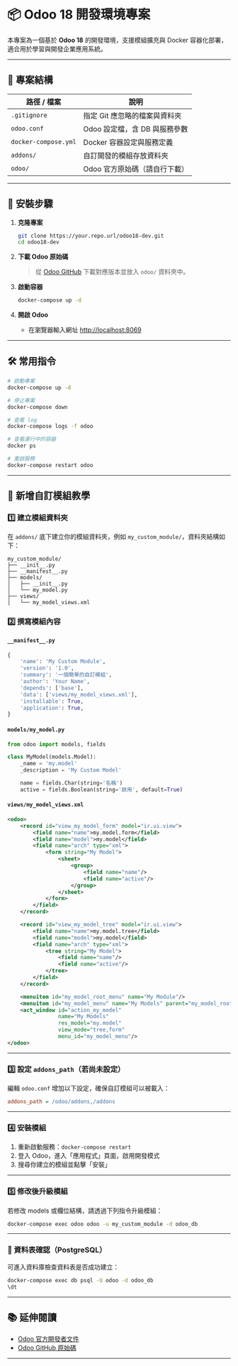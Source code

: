 # 📦 Odoo 18 開發環境專案

本專案為一個基於 **Odoo 18** 的開發環境，支援模組擴充與 Docker 容器化部署，適合用於學習與開發企業應用系統。

---

## 📁 專案結構

| 路徑 / 檔案          | 說明                          |
| -------------------- | ----------------------------- |
| `.gitignore`         | 指定 Git 應忽略的檔案與資料夾 |
| `odoo.conf`          | Odoo 設定檔，含 DB 與服務參數 |
| `docker-compose.yml` | Docker 容器設定與服務定義     |
| `addons/`            | 自訂開發的模組存放資料夾      |
| `odoo/`              | Odoo 官方原始碼（請自行下載） |

---

## 🚀 安裝步驟

1. **克隆專案**
   ```bash
   git clone https://your.repo.url/odoo18-dev.git
   cd odoo18-dev
   ```

2. **下載 Odoo 原始碼**
   > 從 [Odoo GitHub](https://github.com/odoo/odoo) 下載對應版本並放入 `odoo/` 資料夾中。

3. **啟動容器**
   ```bash
   docker-compose up -d
   ```

4. **開啟 Odoo**
   - 在瀏覽器輸入網址 [http://localhost:8069](http://localhost:8069)

---

## 🛠️ 常用指令

```bash
# 啟動專案
docker-compose up -d

# 停止專案
docker-compose down

# 查看 log
docker-compose logs -f odoo

# 查看運行中的容器
docker ps

# 重啟服務
docker-compose restart odoo
```

---

## 🧩 新增自訂模組教學

### 1️⃣ 建立模組資料夾

在 `addons/` 底下建立你的模組資料夾，例如 `my_custom_module/`，資料夾結構如下：

```
my_custom_module/
├── __init__.py
├── __manifest__.py
├── models/
│   ├── __init__.py
│   └── my_model.py
├── views/
│   └── my_model_views.xml
```

### 2️⃣ 撰寫模組內容

#### `__manifest__.py`
```python
{
    'name': 'My Custom Module',
    'version': '1.0',
    'summary': '一個簡單的自訂模組',
    'author': 'Your Name',
    'depends': ['base'],
    'data': ['views/my_model_views.xml'],
    'installable': True,
    'application': True,
}
```

#### `models/my_model.py`
```python
from odoo import models, fields

class MyModel(models.Model):
    _name = 'my.model'
    _description = 'My Custom Model'

    name = fields.Char(string='名稱')
    active = fields.Boolean(string='啟用', default=True)
```

#### `views/my_model_views.xml`
```xml
<odoo>
    <record id="view_my_model_form" model="ir.ui.view">
        <field name="name">my.model.form</field>
        <field name="model">my.model</field>
        <field name="arch" type="xml">
            <form string="My Model">
                <sheet>
                    <group>
                        <field name="name"/>
                        <field name="active"/>
                    </group>
                </sheet>
            </form>
        </field>
    </record>

    <record id="view_my_model_tree" model="ir.ui.view">
        <field name="name">my.model.tree</field>
        <field name="model">my.model</field>
        <field name="arch" type="xml">
            <tree string="My Model">
                <field name="name"/>
                <field name="active"/>
            </tree>
        </field>
    </record>

    <menuitem id="my_model_root_menu" name="My Module"/>
    <menuitem id="my_model_menu" name="My Models" parent="my_model_root_menu"/>
    <act_window id="action_my_model"
                name="My Models"
                res_model="my.model"
                view_mode="tree,form"
                menu_id="my_model_menu"/>
</odoo>
```

---

### 3️⃣ 設定 `addons_path`（若尚未設定）

編輯 `odoo.conf` 增加以下設定，確保自訂模組可以被載入：

```ini
addons_path = /odoo/addons,/addons
```

---

### 4️⃣ 安裝模組

1. 重新啟動服務：`docker-compose restart`
2. 登入 Odoo，進入「應用程式」頁面，啟用開發模式
3. 搜尋你建立的模組並點擊「安裝」

---

### 5️⃣ 修改後升級模組

若修改 models 或欄位結構，請透過下列指令升級模組：

```bash
docker-compose exec odoo odoo -u my_custom_module -d odoo_db
```

---

### 🧪 資料表確認（PostgreSQL）

可進入資料庫檢查資料表是否成功建立：

```bash
docker-compose exec db psql -U odoo -d odoo_db
\dt
```

---

## 📚 延伸閱讀

- [Odoo 官方開發者文件](https://www.odoo.com/documentation/18.0/developer.html)
- [Odoo GitHub 原始碼](https://github.com/odoo/odoo)

---